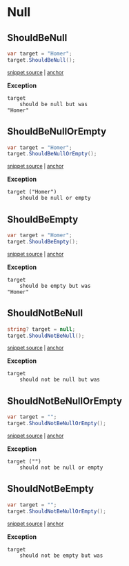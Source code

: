 # Null


## ShouldBeNull

<!-- snippet: StringExamples.ShouldBeNull.codeSample.approved.cs -->
<a id='snippet-StringExamples.ShouldBeNull.codeSample.approved.cs'></a>
```cs
var target = "Homer";
target.ShouldBeNull();
```
<sup><a href='/src/DocumentationExamples/CodeExamples/StringExamples.ShouldBeNull.codeSample.approved.cs#L1-L2' title='Snippet source file'>snippet source</a> | <a href='#snippet-StringExamples.ShouldBeNull.codeSample.approved.cs' title='Start of snippet'>anchor</a></sup>
<!-- endSnippet -->

**Exception**

<!-- include: StringExamples.ShouldBeNull.exceptionText.approved.txt -->
```
target
    should be null but was
"Homer"
```
<!-- endInclude -->


## ShouldBeNullOrEmpty

<!-- snippet: StringExamples.ShouldBeNullOrEmpty.codeSample.approved.cs -->
<a id='snippet-StringExamples.ShouldBeNullOrEmpty.codeSample.approved.cs'></a>
```cs
var target = "Homer";
target.ShouldBeNullOrEmpty();
```
<sup><a href='/src/DocumentationExamples/CodeExamples/StringExamples.ShouldBeNullOrEmpty.codeSample.approved.cs#L1-L2' title='Snippet source file'>snippet source</a> | <a href='#snippet-StringExamples.ShouldBeNullOrEmpty.codeSample.approved.cs' title='Start of snippet'>anchor</a></sup>
<!-- endSnippet -->

**Exception**

<!-- include: StringExamples.ShouldBeNullOrEmpty.exceptionText.approved.txt -->
```
target ("Homer")
    should be null or empty
```
<!-- endInclude -->


## ShouldBeEmpty

<!-- snippet: StringExamples.ShouldBeEmpty.codeSample.approved.cs -->
<a id='snippet-StringExamples.ShouldBeEmpty.codeSample.approved.cs'></a>
```cs
var target = "Homer";
target.ShouldBeEmpty();
```
<sup><a href='/src/DocumentationExamples/CodeExamples/StringExamples.ShouldBeEmpty.codeSample.approved.cs#L1-L2' title='Snippet source file'>snippet source</a> | <a href='#snippet-StringExamples.ShouldBeEmpty.codeSample.approved.cs' title='Start of snippet'>anchor</a></sup>
<!-- endSnippet -->

**Exception**

<!-- include: StringExamples.ShouldBeEmpty.exceptionText.approved.txt -->
```
target
    should be empty but was
"Homer"
```
<!-- endInclude -->


## ShouldNotBeNull

<!-- snippet: StringExamples.ShouldNotBeNull.codeSample.approved.cs -->
<a id='snippet-StringExamples.ShouldNotBeNull.codeSample.approved.cs'></a>
```cs
string? target = null;
target.ShouldNotBeNull();
```
<sup><a href='/src/DocumentationExamples/CodeExamples/StringExamples.ShouldNotBeNull.codeSample.approved.cs#L1-L2' title='Snippet source file'>snippet source</a> | <a href='#snippet-StringExamples.ShouldNotBeNull.codeSample.approved.cs' title='Start of snippet'>anchor</a></sup>
<!-- endSnippet -->

**Exception**

<!-- include: StringExamples.ShouldNotBeNull.exceptionText.approved.txt -->
```
target
    should not be null but was
```
<!-- endInclude -->


## ShouldNotBeNullOrEmpty

<!-- snippet: StringExamples.ShouldNotBeNullOrEmpty.codeSample.approved.cs -->
<a id='snippet-StringExamples.ShouldNotBeNullOrEmpty.codeSample.approved.cs'></a>
```cs
var target = "";
target.ShouldNotBeNullOrEmpty();
```
<sup><a href='/src/DocumentationExamples/CodeExamples/StringExamples.ShouldNotBeNullOrEmpty.codeSample.approved.cs#L1-L2' title='Snippet source file'>snippet source</a> | <a href='#snippet-StringExamples.ShouldNotBeNullOrEmpty.codeSample.approved.cs' title='Start of snippet'>anchor</a></sup>
<!-- endSnippet -->

**Exception**

<!-- include: StringExamples.ShouldNotBeNullOrEmpty.exceptionText.approved.txt -->
```
target ("")
    should not be null or empty
```
<!-- endInclude -->


## ShouldNotBeEmpty

<!-- snippet: StringExamples.ShouldNotBeNullOrEmpty.codeSample.approved.cs -->
<a id='snippet-StringExamples.ShouldNotBeNullOrEmpty.codeSample.approved.cs'></a>
```cs
var target = "";
target.ShouldNotBeNullOrEmpty();
```
<sup><a href='/src/DocumentationExamples/CodeExamples/StringExamples.ShouldNotBeNullOrEmpty.codeSample.approved.cs#L1-L2' title='Snippet source file'>snippet source</a> | <a href='#snippet-StringExamples.ShouldNotBeNullOrEmpty.codeSample.approved.cs' title='Start of snippet'>anchor</a></sup>
<!-- endSnippet -->

**Exception**

<!-- include: StringExamples.ShouldNotBeEmpty.exceptionText.approved.txt -->
```
target
    should not be empty but was
```
<!-- endInclude -->

